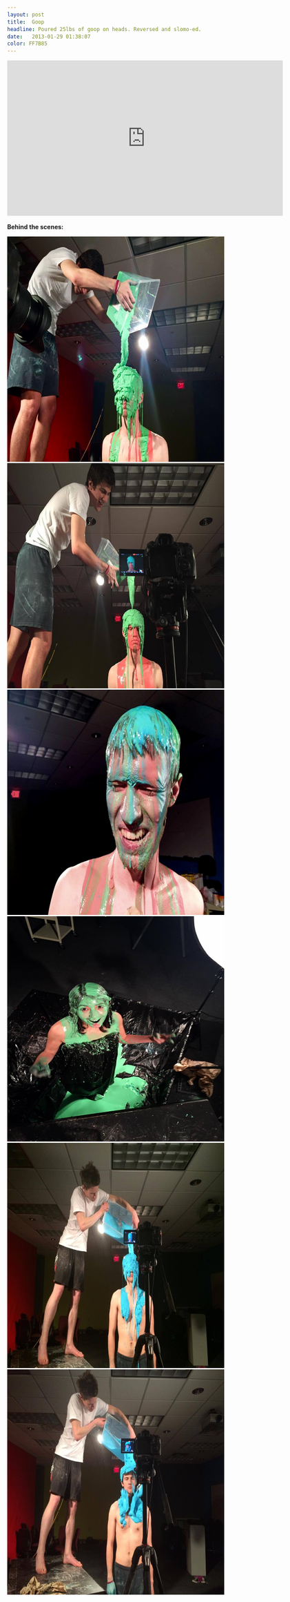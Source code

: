 ```yaml
---
layout: post
title:  Goop
headline: Poured 25lbs of goop on heads. Reversed and slomo-ed.
date:   2013-01-29 01:38:07
color: FF7B85
---
```


<iframe src="https://player.vimeo.com/video/157669922" width="640" height="360" frameborder="0" webkitallowfullscreen mozallowfullscreen allowfullscreen></iframe>
<p><a href="https://vimeo.com/157669922"></a></p>

<b>Behind the scenes:</b>

<img src="/images/Goop/goop-01.jpg" width="696px" height="522px" alt="Goop 01" class="shadow" />

<img src="/images/Goop/goop-02.jpg" width="696px" height="522px" alt="Goop 02" class="shadow" />

<img src="/images/Goop/goop-03.jpg" width="696px" height="522px" alt="Goop 03" class="shadow" />

<img src="/images/Goop/goop-04.jpg" width="696px" height="522px" alt="Goop 04" class="shadow" />

<img src="/images/Goop/goop-05.jpg" width="696px" height="522px" alt="Goop 05" class="shadow" />

<img src="/images/Goop/goop-06.jpg" width="696px" height="522px" alt="Goop 06" class="shadow" />